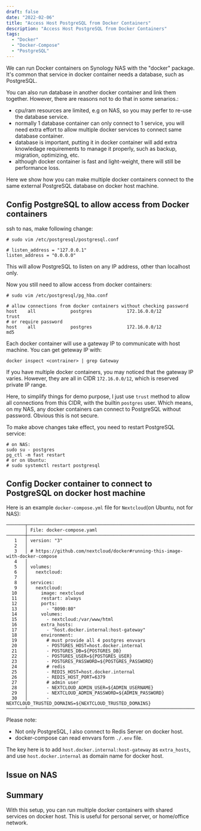 ```yaml
---
draft: false
date: "2022-02-06"
title: "Access Host PostgreSQL from Docker Containers"
description: "Access Host PostgreSQL from Docker Containers"
tags:
  - "Docker"
  - "Docker-Compose"
  - "PostgreSQL"
---
```


We can run Docker containers on Synology NAS with the "docker" package.
It's common that service in docker container needs a database, such as PostgreSQL.

You can also run database in another docker container and link them together. However, there are reasons not to do that in some senarios.:

- cpu/ram resources are limited, e.g on NAS, so you may perfer to re-use the database service.
- normally 1 database container can only connect to 1 service, you will need extra effort to allow multiple docker services to connect same database container.
- database is important, putting it in docker container will add extra knowledage requirements to manage it properly, such as backup, migration, optimizing, etc.
- although docker container is fast and light-weight, there will still be performance loss.

Here we show how you can make multiple docker containers connect to the same external PostgreSQL database on docker host machine.

## Config PostgreSQL to allow access from Docker containers

ssh to nas, make following change:

```
# sudo vim /etc/postgresql/postgresql.conf

# listen_address = "127.0.0.1"
listen_address = "0.0.0.0"
```
This will allow PostgreSQL to listen on any IP address, other than localhost only.

Now you still need to allow access from docker containers:
```
# sudo vim /etc/postgresql/pg_hba.conf

# allow connections from docker containers without checking password
host    all             postgres             172.16.0.0/12           trust
# or require password
host    all             postgres             172.16.0.0/12           md5
```

Each docker container will use a gateway IP to communicate with host machine. You can get geteway IP with:

```
docker inspect <contrainer> | grep Gateway
```

If you have multiple docker containers, you may noticed that the gateway IP varies. However, they are all in CIDR `172.16.0.0/12`, which is reserved private IP range.

Here, to simplify things for demo purpose, I just use `trust` method to allow all connections from this CIDR, with the builtin `postgres` user. Which means, on my NAS, any docker containers can connect to PostgreSQL without password. Obvious this is not secure.

To make above changes take effect, you need to restart PostgreSQL service:

```
# on NAS:
sudo su - postgres
pg_ctl -m fast restart
# or on Ubuntu:
# sudo systemctl restart postgresql
```

## Config Docker container to connect to PostgreSQL on docker host machine

Here is an example `docker-compose.yml` file for `Nextcloud`(on Ubuntu, not for NAS):

```
───────┬──────────────────────────────────────────────────────────────────────────────
       │ File: docker-compose.yaml
───────┼──────────────────────────────────────────────────────────────────────────────
   1   │ version: "3"
   2   │
   3   │ # https://github.com/nextcloud/docker#running-this-image-with-docker-compose
   4   │
   5   │ volumes:
   6   │   nextcloud:
   7   │
   8   │ services:
   9   │   nextcloud:
  10   │     image: nextcloud
  11   │     restart: always
  12   │     ports:
  13   │       - "8090:80"
  14   │     volumes:
  15   │       - nextcloud:/var/www/html
  16   │     extra_hosts:
  17   │       - "host.docker.internal:host-gateway"
  18   │     environment:
  19   │       # must provide all 4 postgres envvars
  20   │       - POSTGRES_HOST=host.docker.internal
  21   │       - POSTGRES_DB=${POSTGRES_DB}
  22   │       - POSTGRES_USER=${POSTGRES_USER}
  23   │       - POSTGRES_PASSWORD=${POSTGRES_PASSWORD}
  24   │       # redis
  25   │       - REDIS_HOST=host.docker.internal
  26   │       - REDIS_HOST_PORT=6379
  27   │       # admin user
  28   │       - NEXTCLOUD_ADMIN_USER=${ADMIN_USERNAME}
  29   │       - NEXTCLOUD_ADMIN_PASSWORD=${ADMIN_PASSWORD}
  30   │       - NEXTCLOUD_TRUSTED_DOMAINS=${NEXTCLOUD_TRUSTED_DOMAINS}
───────┴──────────────────────────────────────────────────────────────────────────────
```

Please note:

- Not only PostgreSQL, I also connect to Redis Server on docker host.
- docker-compose can read envvars form `./.env` file.

The key here is to add `host.docker.internal:host-gateway` as `extra_hosts`, and use `host.docker.internal` as domain name for docker host.

## Issue on NAS


## Summary

With this setup, you can run multiple docker containers with shared services on docker host.
This is useful for personal server, or home/office network.
